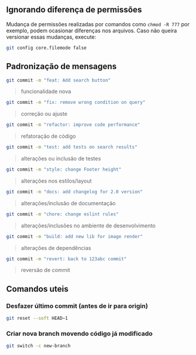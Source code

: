 ## Ignorando diferença de permissões
Mudança de permissões realizadas por comandos como `chmod -R 777` por exemplo, podem ocasionar diferenças nos arquivos. Caso não queira versionar essas mudanças, execute:
```sh
git config core.filemode false
```

## Padronização de mensagens
```sh
git commit -m "feat: Add search button"
```
> funcionalidade nova

```sh
git commit -m "fix: remove wrong condition on query"
```
> correção ou ajuste

```sh
git commit -m "refactor: improve code performance"
```
> refatoração de código

```sh
git commit -m "test: add tests on search results"
```
> alterações ou inclusão de testes

```sh
git commit -m "style: change Footer height"
```
> alterações nos estilos/layout

```sh
git commit -m "docs: add changelog for 2.0 version"
```
> alterações/inclusão de documentação

```sh
git commit -m "chore: change eslint rules"
```
> alterações/inclusões no ambiente de desenvolvimento

```sh
git commit -m "build: add new lib for image render"
```
> alterações de dependências

```sh
git commit -m "revert: back to 123abc commit"
```
> reversão de commit

## Comandos uteis
### Desfazer último commit (antes de ir para origin)
```sh
git reset --soft HEAD~1
```

### Criar nova branch movendo código já modificado
```sh
git switch -c new-branch
```